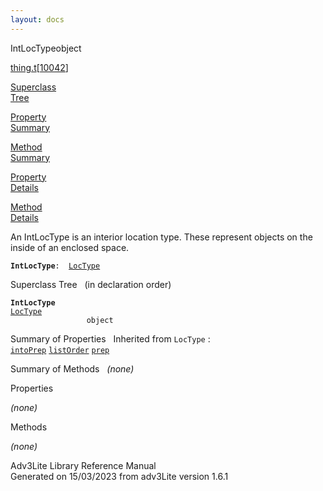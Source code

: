 ```yaml
---
layout: docs
---
```

<span class="title">IntLocType</span><span class="type">object</span>

[thing.t](../file/thing.t.html)\[[10042](../source/thing.t.html#10042)\]

[Superclass  
Tree](#_SuperClassTree_)

[Property  
Summary](#_PropSummary_)

[Method  
Summary](#_MethodSummary_)

[Property  
Details](#_Properties_)

[Method  
Details](#_Methods_)



An IntLocType is an interior location type. These represent objects on
the inside of an enclosed space.

**`IntLocType`**` :   `[`LocType`](../object/LocType.html)



<span id="_SuperClassTree_"></span>



<span class="hdln">Superclass Tree</span>   (in declaration order)



**`IntLocType`**  
[`LocType`](../object/LocType.html)  
`                 object`  
<span id="_PropSummary_"></span>



<span class="hdln">Summary of Properties</span>  
Inherited from `LocType` :  
[`intoPrep`](../object/LocType.html#intoPrep) [`listOrder`](../object/LocType.html#listOrder) [`prep`](../object/LocType.html#prep)

<span id="_MethodSummary_"></span>



<span class="hdln">Summary of Methods</span>  
*(none)* <span id="_Properties_"></span>



<span class="hdln">Properties</span>  



*(none)* <span id="_Methods_"></span>



<span class="hdln">Methods</span>  



*(none)*



Adv3Lite Library Reference Manual  
Generated on 15/03/2023 from adv3Lite version 1.6.1


